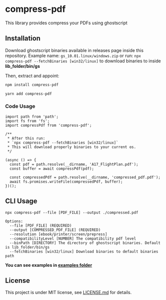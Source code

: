 # compress-pdf

This library provides compress your PDFs using ghostscript

## Installation

Download ghostscript binaries available in releases page inside this repository. Example name: `gs_10.01.linux/windows.zip` or run: `npx compress-pdf --fetchBinaries [win32/linux]` to download binaries to inside **lib_folder/bin/gs**

Then, extract and appoint:

```sh
npm install compress-pdf
```

```sh
yarn add compress-pdf
```

### Code Usage

```tsx
import path from 'path';
import fs from 'fs';
import compressPdf from 'compress-pdf';

/**
 * After this run:
 * `npx compress-pdf --fetchBinaries [win32/linux]`
 * This will download properly binaries to your current os.
 */

(async () => {
  const pdf = path.resolve(__dirname, 'A17_FlightPlan.pdf');
  const buffer = await compressPdf(pdf);

  const compressedPdf = path.resolve(__dirname, 'compressed_pdf.pdf');
  await fs.promises.writeFile(compressedPdf, buffer);
})();
```

## CLI Usage

```
npx compress-pdf --file [PDF_FILE] --output ./compressed.pdf

Options:
  --file [PDF_FILE] (REQUIRED)
  --output [COMPRESSED_PDF_FILE] (REQUIRED)
  --resolution [ebook/printer/screen/prepress]
  --compatibilityLevel [NUMBER] The compatibility pdf level
  --binPath [DIRECTORY] The directory of ghostscript binaries. Default is lib_folder/bin/gs
  --fetchBinaries [win32/linux] Download binaries to default binaries path
```

**You can see examples in [examples folder](https://github.com/victorsoares96/compress-pdf/tree/master/examples)**

## License

This project is under MIT license, see [LICENSE.md](https://github.com/victorsoares96/compress-pdf/blob/master/LICENSE) for details.
